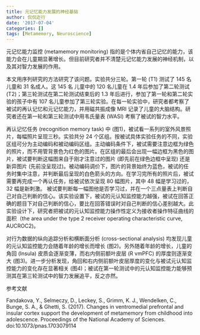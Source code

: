 ```yaml
---
title: 元记忆能力发展的神经基础
author: 侃侃迩行
date: '2017-07-04'
categories: []
tags: [Metamemory, Neuroscience]
---
```


元记忆能力监控 (metamemory monitoring) 指的是个体内省自己记忆的能力，该能力会在儿童期显著增长。但目前研究者并不清楚元记忆能力发展的神经机制，以及其对智力发展的作用。

本文用序列研究的方法研究了该问题。实验共分三轮。第一轮 (T1) 测试了 145 名儿童和 31 名成人。这 145 名
儿童中的 120 名儿童在 1.4 年后参加了第二轮测试 (T2)；第三轮测试在第二轮测试结束后的 1.3 年后进行，参加了第一轮和第二轮实验的孩子中有 107 名儿童参加了第三轮实验。在每一轮实验中，研究者都考察了被试的再认记忆和元记忆能力，并用磁共振成像 MRI 记录了儿童的大脑结构。研究者还在第一轮和第三轮测试中用韦氏量表 (WASI) 考察了被试的智力水平。

再认记忆任务 (recognition memory task) 中 (图1)，被试看一系列的室外风景照片，每幅照片呈现三秒。实验共分 24 个区组。按被试具体实验任务的不同，实验区组可分为主动编码和被动编码区组。主动编码条件下，被试需要注意边框为绿色的照片，而不用管背景色为红色的图片。在区组的最后会出现一幅边框为黑色的图片，被试要判断这幅图来自于刚才注意过的图片 (即先前在绿色边框中呈现) 还是新异图片 (先前没呈现过)。被动编码调价下，图片的背景始终为蓝色，被试的任务时集中注意，并判断最后呈现的白色箭头的方向。在学习完所有的照片后，被试需要再完成一个再认任务，给被试依次呈现 80 幅图片，其中 48 幅是学习过的，32 幅是新刺激。 被试要判断每一幅图他是否学习过，并在一个三点量表上判断自己对自己判断的信心。该实验设置下，被试的元认知监控能力越强，被试在回答正确的题目下对自己判断的信心，要比在回答错误时对自己判断的信心差别越大。此实验设计下，研究者把被试的元认知监控能力操作性定义为接收者操作特征曲线的面积（the area under the type 2 receiver operating characteristic curve, AUCROC2)。

对行为数据的纵向追踪分析和横断面分析 (cross-sectional analysis) 均发现儿童的元认知监控能力会随着年龄的增长而增长 (图2)。另外随着年龄的增长，儿童的角回 (Insula) 皮质会逐渐变薄，而右内侧前额叶皮层 (R vmPFC) 的厚度则逐渐变大 (图3)。进一步分析发现，角回和右内侧前额叶皮层厚度的变化与被试元认知监控能力的变化存在显著相关 (图4)；被试在第一轮测试中的元认知监控能力能够预测其在第三轮测试中的智力发展追平，反之亦然。

参考文献

Fandakova, Y., Selmeczy, D., Leckey, S., Grimm, K. J., Wendelken, C., Bunge, S. A., & Ghetti, S. (2017). Changes in ventromedial prefrontal and insular cortex support the development of metamemory from childhood into adolescence. Proceedings of the National Academy of Sciences. doi:10.1073/pnas.1703079114
